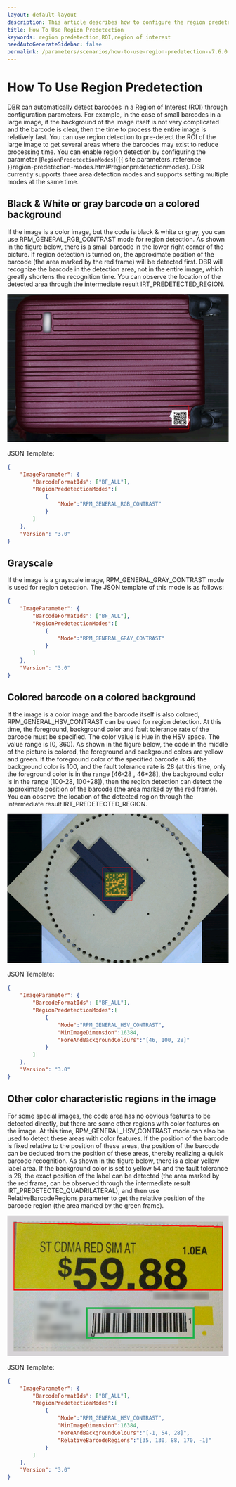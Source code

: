 ```yaml
---   
layout: default-layout
description: This article describes how to configure the region predetection mode for different scenario and automatically detect ROI.
title: How To Use Region Predetection
keywords: region predetection,ROI,region of interest
needAutoGenerateSidebar: false
permalink: /parameters/scenarios/how-to-use-region-predetection-v7.6.0.html
---
```


# How To Use Region Predetection

DBR can automatically detect barcodes in a Region of Interest (ROI) through configuration parameters. For example, in the case of small barcodes in a large image, if the background of the image itself is not very complicated and the barcode is clear, then the time to process the entire image is relatively fast. You can use region detection to pre-detect the ROI of the large image to get several areas where the barcodes may exist to reduce processing time. You can enable region detection by configuring the parameter  [`RegionPredetectionModes`]({{ site.parameters_reference }}region-predetection-modes.html#regionpredetectionmodes). DBR currently supports three area detection modes and supports setting multiple modes at the same time.

## Black & White or gray barcode on a colored background

If the image is a color image, but the code is black & white or gray, you can use RPM_GENERAL_RGB_CONTRAST mode for region detection. As shown in the figure below, there is a small barcode in the lower right corner of the picture. If region detection is turned on, the approximate position of the barcode (the area marked by the red frame) will be detected first. DBR will recognize the barcode in the detection area, not in the entire image, which greatly shortens the recognition time. You can observe the location of the detected area through the intermediate result IRT_PREDETECTED_REGION.

![region-predetection-rgb][1]

JSON Template:

```json
{
    "ImageParameter": {
        "BarcodeFormatIds": ["BF_ALL"],
        "RegionPredetectionModes":[
            {
                "Mode":"RPM_GENERAL_RGB_CONTRAST"
            }
        ]
    },
    "Version": "3.0"
} 
```

## Grayscale

If the image is a grayscale image, RPM_GENERAL_GRAY_CONTRAST mode is used for region detection. The JSON template of this mode is as follows:

```json
{
    "ImageParameter": {
        "BarcodeFormatIds": ["BF_ALL"],
        "RegionPredetectionModes":[
            {
                "Mode":"RPM_GENERAL_GRAY_CONTRAST"
            }
        ]
    },
    "Version": "3.0"
} 
```

## Colored barcode on a colored background

If the image is a color image and the barcode itself is also colored, RPM_GENERAL_HSV_CONTRAST can be used for region detection. At this time, the foreground, background color and fault tolerance rate of the barcode must be specified. The color value is Hue in the HSV space. The value range is [0, 360). As shown in the figure below, the code in the middle of the picture is colored, the foreground and background colors are yellow and green. If the foreground color of the specified barcode is 46, the background color is 100, and the fault tolerance rate is 28 (at this time, only the foreground color is in the range [46-28 , 46+28], the background color is in the range [100-28, 100+28]), then the region detection can detect the approximate position of the barcode (the area marked by the red frame). You can observe the location of the detected region through the intermediate result IRT_PREDETECTED_REGION.

![region-predetection-hsv][2]

JSON Template:

```json
{
    "ImageParameter": {
        "BarcodeFormatIds": ["BF_ALL"],
        "RegionPredetectionModes":[
            {
                "Mode":"RPM_GENERAL_HSV_CONTRAST",
                "MinImageDimension":16384,
                "ForeAndBackgroundColours":"[46, 100, 28]"
            }
        ]
    },
    "Version": "3.0"
} 
```

## Other color characteristic regions in the image

For some special images, the code area has no obvious features to be detected directly, but there are some other regions with color features on the image. At this time, RPM_GENERAL_HSV_CONTRAST mode can also be used to detect these areas with color features. If the position of the barcode is fixed relative to the position of these areas, the position of the barcode can be deduced from the position of these areas, thereby realizing a quick barcode recognition. 
As shown in the figure below, there is a clear yellow label area. If the background color is set to yellow 54 and the fault tolerance is 28, the exact position of the label can be detected (the area marked by the red frame, can be observed through the intermediate result IRT_PREDETECTED_QUADRILATERAL), and then use RelativeBarcodeRegions parameter to get the relative position of the barcode region (the area marked by the green frame).


![region-predetection-label][3]

JSON Template:

```json
{
    "ImageParameter": {
        "BarcodeFormatIds": ["BF_ALL"],
        "RegionPredetectionModes":[
            {
                "Mode":"RPM_GENERAL_HSV_CONTRAST",
                "MinImageDimension":16384,
                "ForeAndBackgroundColours":"[-1, 54, 28]",
                "RelativeBarcodeRegions":"[35, 130, 88, 170, -1]"
            }
        ]
    },
    "Version": "3.0"
} 
```

[1]:assets/how-to-use-region-predetection/region-predetection-rgb.png
[2]:assets/how-to-use-region-predetection/region-predetection-hsv.png
[3]:assets/how-to-use-region-predetection/region-predetection-label.png



